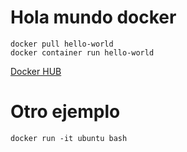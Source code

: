 # Hola mundo docker
```
docker pull hello-world
docker container run hello-world
```
[Docker HUB](https://hub.docker.com/)
# Otro ejemplo 
```
docker run -it ubuntu bash
```
# 
```
```
# 
```
```
# 
```
```
# 
```
```
# 
```
```
